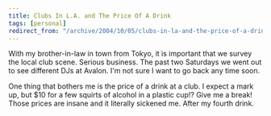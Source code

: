 ```yaml
---
title: Clubs In L.A. and The Price Of A Drink
tags: [personal]
redirect_from: "/archive/2004/10/05/clubs-in-la-and-the-price-of-a-drink.aspx/"
---
```


With my brother-in-law in town from Tokyo, it is important that we
survey the local club scene. Serious business. The past two Saturdays we
went out to see different DJs at Avalon. I'm not sure I want to go back
any time soon.

One thing that bothers me is the price of a drink at a club. I expect a
mark up, but $10 for a few squirts of alcohol in a plastic cup!? Give
me a break! Those prices are insane and it literally sickened me. After
my fourth drink.


